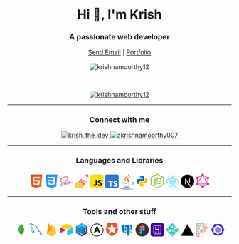 <h1 align="center">Hi 👋, I'm Krish</h1>
<h3 align="center">A passionate web developer</h3>

<p align="center">
	<a href="mailto:akrishnamoorthy007@gmail.com" align="center">Send Email</a> |
	<a href="https://devkrish.tech">Portfolio</a>
</p>

<p align="center"><img align="center" src="https://github-readme-streak-stats.herokuapp.com/?user=krishnamoorthy12&theme=tokyonight&ring=15f4ee&fire=15f4ee&currStreakNum=a35eff&currStreakLabel=a35eff&sideLabels=4296f5&sideNums=4296f5" alt="krishnamoorthy12" /></p>

<br />

<p align="center"> <a href="https://github.com/ryo-ma/github-profile-trophy"><img src="https://github-profile-trophy.vercel.app/?username=krishnamoorthy12&title=Issues,Followers,PullRequest,MultipleLang,Stars,Commit&theme=onedark&no-bg=true&no-frame=true" alt="krishnamoorthy12" /></a> </p>

<hr />

<h3 align="center">Connect with me</h3>

<p align="center">
<a href="https://twitter.com/krish_the_dev" align="center" target="blank">
	<img src="https://img.shields.io/twitter/follow/krish_the_dev?logo=twitter&style=for-the-badge" alt="krish_the_dev" />
</a>

<a href="https://www.linkedin.com/in/akrishnamoorthy007/" align="center" target="blank">
	<img src="https://img.shields.io/badge/linkedin-%230077B5.svg?&style=for-the-badge&logo=linkedin&logoColor=white" alt="akrishnamoorthy007" />
</a>

</p>
<hr />

<h3 align="center">Languages and Libraries</h3>

<p align="center">
<img align="center" alt="HTML5" width="30px" src="./blobs/languages/html.svg" />
<img align="center" alt="CSS3" width="30px" src="./blobs/languages/css.svg" />
<img align="center" alt="Sass" width="30px" src="./blobs/libraries/sass.svg" />
<img align="center" alt="Styled components" width="30px" src="./blobs/libraries/styled-components.svg" />
<img align="center" alt="JS" width="30px" src="./blobs/languages/javascript-rounded.svg" />
<img align="center" alt="TS" width="30px" src="./blobs/languages/typescript.svg" />
<img align="center" alt="Java" width="30px" src="./blobs/languages/java.svg" />
<img align="center" alt="Python" width="30px" src="./blobs/languages/python.svg" />
<img align="center" alt="NodeJS" width="30px" src="./blobs/libraries/nodejs.svg" />
<img align="center" alt="React" width="30px" src="./blobs/libraries/react.svg" />
<img align="center" alt="NextJS" width="30px" src="./blobs/tools/next-js.svg" />
<img align="center" alt="GraphQL" width="30px" src="./blobs/tools/graphql.svg" />
</p>
<hr />

<h3 align="center">Tools and other stuff</h3>

<p align="center">
<img align="center" alt="mongodb" width="30px" src="./blobs/tools/mongodb.svg" />
<img align="center" alt="mysql" width="30px" src="./blobs/tools/mysql.svg" />
<img align="center" alt="firebase" width="30px" src="./blobs/tools/firebase.svg" />
<img align="center" alt="airtable" width="30px" src="./blobs/tools/airtable.svg" />
<img align="center" alt="sequelize orm" width="30px" src="./blobs/tools/sequelize.svg" />
<img align="center" alt="Apollo" width="30px" src="./blobs/tools/apollo-graphql.svg" />
<img align="center" alt="auth0" width="30px" src="./blobs/tools/auth0.svg" />
<img align="center" alt="auth0" width="30px" src="./blobs/tools/postgresql.svg" />
<img align="center" alt="figma" width="30px" src="./blobs/tools/figma.svg" />
<img align="center" alt="heroku" width="30px" src="./blobs/tools/heroku.svg" />
<img align="center" alt="netlify" width="30px" src="./blobs/tools/netlify.svg" />
<img align="center" alt="vercel" width="30px" src="./blobs/tools/vercel.svg" />
<img align="center" alt="prettier" width="30px" src="./blobs/tools/prettier.svg" />
<img align="center" alt="eslint" width="30px" src="./blobs/tools/eslint.svg" />
</p>
